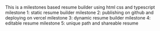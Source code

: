 This is a milestones based resume builder using html css and typescript
milestone 1: static resume builder
milestone 2: publishing on github and deploying on vercel
milestone 3: dynamic resume builder
milestone 4: editable resume
milestone 5: unique path and shareable resume
